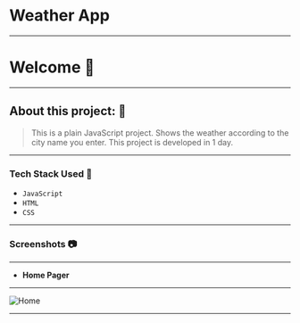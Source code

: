 # Weather App
---

# Welcome 👋

---

## About this project: 🙌
> This is a plain JavaScript project. Shows the weather according to the city name you enter. This project is developed in 1 day.
---

### Tech Stack Used 🔧

- `JavaScript`
- `HTML`
- `CSS`

---


### Screenshots :camera:

---

- **Home Pager**
---

![Home](https://user-images.githubusercontent.com/93374756/171862592-84039b92-3b3a-49ca-b299-5350eb070e4c.png)

---
